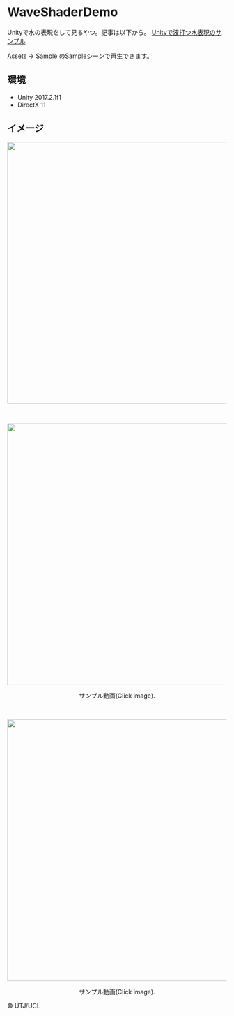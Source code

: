 # WaveShaderDemo

Unityで水の表現をして見るやつ。記事は以下から。
[Unityで波打つ水表現のサンプル](http://esprog.hatenablog.com/entry/2018/01/10/000942)

Assets -> Sample のSampleシーンで再生できます。

## 環境
 * Unity 2017.2.1f1
 * DirectX 11

## イメージ

<p align="center">
   <img src="https://github.com/EsProgram/WaveShaderDemo/blob/master/Assets/Sample/preview.gif" width="600"/>
</p>

</br>

<p align="center">
  <a href="https://www.youtube.com/watch?v=HBlMCAyFIkA">
   <img src="http://img.youtube.com/vi/HBlMCAyFIkA/0.jpg" width="600"/>
  </a>
</p>
<p align="center">
 サンプル動画(Click image).
</p>

</br>

<p align="center">
  <a href="https://www.youtube.com/watch?v=rpXeDkfSdwg">
   <img src="http://img.youtube.com/vi/rpXeDkfSdwg/0.jpg" width="600"/>
  </a>
</p>
<p align="center">
 サンプル動画(Click image).
</p>



© UTJ/UCL

